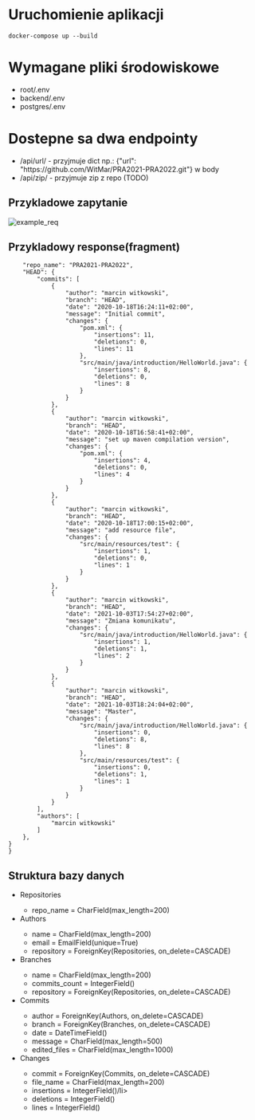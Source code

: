 # Uruchomienie aplikacji

```docker-compose up --build```

# Wymagane pliki środowiskowe
<ul>
    <li>root/.env</li>
    <li>backend/.env</li>
    <li>postgres/.env</li>
</ul>

# Dostepne sa dwa endpointy
<ul>
<li>/api/url/ - przyjmuje dict np.: {"url": "https://github.com/WitMar/PRA2021-PRA2022.git"} w body</li>
<li>/api/zip/ - przyjmuje zip z repo (TODO)</li>
</ul>

## Przykladowe zapytanie
<img src="readme/example_request.jpg" alt="example_req">

## Przykladowy response(fragment)
```{
    "repo_name": "PRA2021-PRA2022",
    "HEAD": {
        "commits": [
            {
                "author": "marcin witkowski",
                "branch": "HEAD",
                "date": "2020-10-18T16:24:11+02:00",
                "message": "Initial commit",
                "changes": {
                    "pom.xml": {
                        "insertions": 11,
                        "deletions": 0,
                        "lines": 11
                    },
                    "src/main/java/introduction/HelloWorld.java": {
                        "insertions": 8,
                        "deletions": 0,
                        "lines": 8
                    }
                }
            },
            {
                "author": "marcin witkowski",
                "branch": "HEAD",
                "date": "2020-10-18T16:58:41+02:00",
                "message": "set up maven compilation version",
                "changes": {
                    "pom.xml": {
                        "insertions": 4,
                        "deletions": 0,
                        "lines": 4
                    }
                }
            },
            {
                "author": "marcin witkowski",
                "branch": "HEAD",
                "date": "2020-10-18T17:00:15+02:00",
                "message": "add resource file",
                "changes": {
                    "src/main/resources/test": {
                        "insertions": 1,
                        "deletions": 0,
                        "lines": 1
                    }
                }
            },
            {
                "author": "marcin witkowski",
                "branch": "HEAD",
                "date": "2021-10-03T17:54:27+02:00",
                "message": "Zmiana komunikatu",
                "changes": {
                    "src/main/java/introduction/HelloWorld.java": {
                        "insertions": 1,
                        "deletions": 1,
                        "lines": 2
                    }
                }
            },
            {
                "author": "marcin witkowski",
                "branch": "HEAD",
                "date": "2021-10-03T18:24:04+02:00",
                "message": "Master",
                "changes": {
                    "src/main/java/introduction/HelloWorld.java": {
                        "insertions": 0,
                        "deletions": 8,
                        "lines": 8
                    },
                    "src/main/resources/test": {
                        "insertions": 0,
                        "deletions": 1,
                        "lines": 1
                    }
                }
            }
        ],
        "authors": [
            "marcin witkowski"
        ]
    },
}
}
```
## Struktura bazy danych
<ul>
<li>Repositories</li>
    <ul>
        <li>repo_name = CharField(max_length=200)</li>
    </ul>


<li>Authors</li>
    <ul>
        <li>name = CharField(max_length=200)</li>
        <li>email = EmailField(unique=True)</li>
        <li>repository = ForeignKey(Repositories, on_delete=CASCADE)</li>
    </ul>

<li>Branches</li>
    <ul>
        <li>name = CharField(max_length=200)</li>
        <li>commits_count = IntegerField()</li>
        <li>repository = ForeignKey(Repositories, on_delete=CASCADE)</li>
    </ul>


<li>Commits</li>
    <ul>
        <li>author = ForeignKey(Authors, on_delete=CASCADE)</li>
        <li>branch = ForeignKey(Branches, on_delete=CASCADE)</li>
        <li>date = DateTimeField()</li>
        <li>message = CharField(max_length=500)</li>
        <li>edited_files = CharField(max_length=1000)</li>
    </ul>
<li>Changes</li>
    <ul>
        <li>commit = ForeignKey(Commits, on_delete=CASCADE)</li>
        <li>file_name = CharField(max_length=200)</li>
        <li>insertions = IntegerField()/li>
        <li>deletions = IntegerField()</li>
        <li>lines = IntegerField()</li>
    </ul>
</ul>